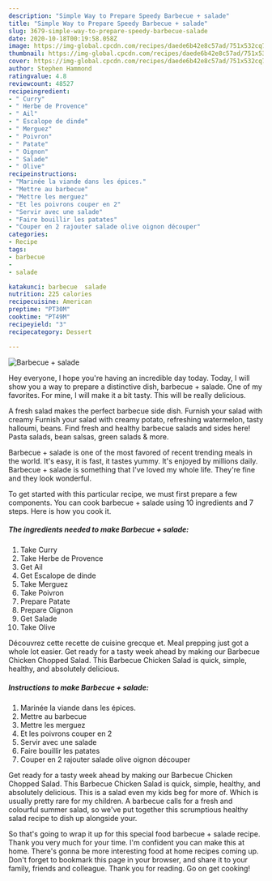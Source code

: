 ```yaml
---
description: "Simple Way to Prepare Speedy Barbecue + salade"
title: "Simple Way to Prepare Speedy Barbecue + salade"
slug: 3679-simple-way-to-prepare-speedy-barbecue-salade
date: 2020-10-18T00:19:58.058Z
image: https://img-global.cpcdn.com/recipes/daede6b42e8c57ad/751x532cq70/barbecue-salade-photo-principale-de-la-recette.jpg
thumbnail: https://img-global.cpcdn.com/recipes/daede6b42e8c57ad/751x532cq70/barbecue-salade-photo-principale-de-la-recette.jpg
cover: https://img-global.cpcdn.com/recipes/daede6b42e8c57ad/751x532cq70/barbecue-salade-photo-principale-de-la-recette.jpg
author: Stephen Hammond
ratingvalue: 4.8
reviewcount: 48527
recipeingredient:
- " Curry"
- " Herbe de Provence"
- " Ail"
- " Escalope de dinde"
- " Merguez"
- " Poivron"
- " Patate"
- " Oignon"
- " Salade"
- " Olive"
recipeinstructions:
- "Marinée la viande dans les épices."
- "Mettre au barbecue"
- "Mettre les merguez"
- "Et les poivrons couper en 2"
- "Servir avec une salade"
- "Faire bouillir les patates"
- "Couper en 2 rajouter salade olive oignon découper"
categories:
- Recipe
tags:
- barbecue
- 
- salade

katakunci: barbecue  salade 
nutrition: 225 calories
recipecuisine: American
preptime: "PT30M"
cooktime: "PT49M"
recipeyield: "3"
recipecategory: Dessert

---
```



![Barbecue + salade](https://img-global.cpcdn.com/recipes/daede6b42e8c57ad/751x532cq70/barbecue-salade-photo-principale-de-la-recette.jpg)

Hey everyone, I hope you're having an incredible day today. Today, I will show you a way to prepare a distinctive dish, barbecue + salade. One of my favorites. For mine, I will make it a bit tasty. This will be really delicious.

A fresh salad makes the perfect barbecue side dish. Furnish your salad with creamy Furnish your salad with creamy potato, refreshing watermelon, tasty halloumi, beans. Find fresh and healthy barbecue salads and sides here! Pasta salads, bean salsas, green salads &amp; more.

Barbecue + salade is one of the most favored of recent trending meals in the world. It's easy, it is fast, it tastes yummy. It's enjoyed by millions daily. Barbecue + salade is something that I've loved my whole life. They're fine and they look wonderful.


To get started with this particular recipe, we must first prepare a few components. You can cook barbecue + salade using 10 ingredients and 7 steps. Here is how you cook it.

<!--inarticleads1-->

##### The ingredients needed to make Barbecue + salade:

1. Take  Curry
1. Take  Herbe de Provence
1. Get  Ail
1. Get  Escalope de dinde
1. Take  Merguez
1. Take  Poivron
1. Prepare  Patate
1. Prepare  Oignon
1. Get  Salade
1. Take  Olive


Découvrez cette recette de cuisine grecque et. Meal prepping just got a whole lot easier. Get ready for a tasty week ahead by making our Barbecue Chicken Chopped Salad. This Barbecue Chicken Salad is quick, simple, healthy, and absolutely delicious. 

<!--inarticleads2-->

##### Instructions to make Barbecue + salade:

1. Marinée la viande dans les épices.
1. Mettre au barbecue
1. Mettre les merguez
1. Et les poivrons couper en 2
1. Servir avec une salade
1. Faire bouillir les patates
1. Couper en 2 rajouter salade olive oignon découper


Get ready for a tasty week ahead by making our Barbecue Chicken Chopped Salad. This Barbecue Chicken Salad is quick, simple, healthy, and absolutely delicious. This is a salad even my kids beg for more of. Which is usually pretty rare for my children. A barbecue calls for a fresh and colourful summer salad, so we&#39;ve put together this scrumptious healthy salad recipe to dish up alongside your. 

So that's going to wrap it up for this special food barbecue + salade recipe. Thank you very much for your time. I'm confident you can make this at home. There's gonna be more interesting food at home recipes coming up. Don't forget to bookmark this page in your browser, and share it to your family, friends and colleague. Thank you for reading. Go on get cooking!
